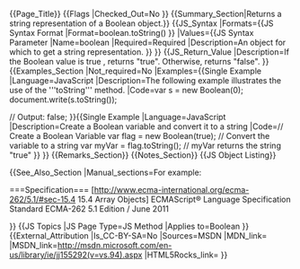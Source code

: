 {{Page_Title}}
{{Flags
|Checked_Out=No
}}
{{Summary_Section|Returns a string representation of a Boolean object.}}
{{JS_Syntax
|Formats={{JS Syntax Format
|Format=boolean.toString()
}}
|Values={{JS Syntax Parameter
|Name=boolean
|Required=Required
|Description=An object for which to get a string representation.
}}
}}
{{JS_Return_Value
|Description=If the Boolean value is true , returns "true". Otherwise, returns "false".
}}
{{Examples_Section
|Not_required=No
|Examples={{Single Example
|Language=JavaScript
|Description=The following example illustrates the use of the '''toString''' method.
|Code=var s = new Boolean(0);
 document.write(s.toString());
 
 // Output: false;
}}{{Single Example
|Language=JavaScript
|Description=Create a Boolean variable and convert it to a string
|Code=// Create a Boolean Variable
var flag = new Boolean(true);
// Convert the variable to a string
var myVar = flag.toString();
// myVar returns the string "true"
}}
}}
{{Remarks_Section}}
{{Notes_Section}}
{{JS Object Listing}}

{{See_Also_Section
|Manual_sections=For example:

===Specification===
[http://www.ecma-international.org/ecma-262/5.1/#sec-15.4 15.4 Array Objects]
ECMAScript® Language Specification
Standard ECMA-262
5.1 Edition / June 2011

}}
{{JS Topics
|JS Page Type=JS Method
|Applies to=Boolean
}}
{{External_Attribution
|Is_CC-BY-SA=No
|Sources=MSDN
|MDN_link=
|MSDN_link=http://msdn.microsoft.com/en-us/library/ie/jj155292(v=vs.94).aspx
|HTML5Rocks_link=
}}